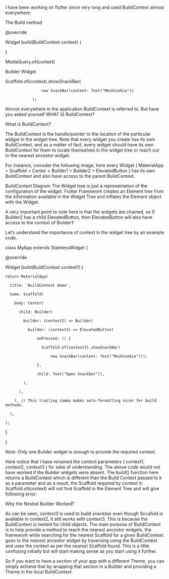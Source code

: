 I have been working on flutter since very long and used BuildContext almost everywhere:

The Build method

@override

  Widget build(BuildContext context) {

}

MediaQuery.of(context)

Builder Widget

Scaffold.of(context).showSnackBar(

                    new SnackBar(content: Text("MeshCookie"))

                );

Almost everywhere in the application BuildContext is referred to. But have you asked yourself WHAT IS BuildContext?

What is BuildContext?

The BuildContext is the handle/pointer to the location of the particular widget in the widget tree. Note that every widget you create has its own BuildContext, and as a matter of fact, every widget should have its own BuildContext for them to locate themselves in the widget tree or reach out to the nearest ancestor widget.

For instance, consider the following image, here every Widget ( MaterialApp > Scaffold > Center > Builder1 > Builder2 > ElevatedButton ) has its own BuildContext and also have access to the parent BuildContext.


BuildContext Diagram
The Widget tree is just a representation of the configuration of the widget. Flutter Framework creates an Element tree from the information available in the Widget Tree and inflates the Element object with the Widget.

A very important point to note here is that the widgets are chained, so If Builder2 has a child ElevatedButton, then ElevatedButton will also have access to the context of Builder1:

Let’s understand the importance of context in the widget tree by an example code.

class MyApp extends StatelessWidget {

  @override

  Widget build(BuildContext context1) {

    return MaterialApp(

      title: 'BuildContext Demo',

      home: Scaffold(

        body: Center(

          child: Builder(

            builder: (context2) => Builder(

              builder: (context3) => ElevatedButton(

                  onPressed: () {

                    Scaffold.of(context3).showSnackBar(

                        new SnackBar(content: Text("MeshCookie")));

                  },

                  child: Text("Open Snackbar")),

            ),

          ),

        ), // This trailing comma makes auto-formatting nicer for build methods.

      ),

    );

  }

}

Note: Only one Builder widget is enough to provide the required context.

Here notice that I have renamed the context parameters ( context1, context2, context3 ) for sake of understanding. The above code would not have worked if the Builder widgets were absent. The build() function here returns a BuildContext which is different than the Build Context passed to it as a parameter and as a result, the Scaffold required by context in Scaffold.of(context) will not find Scaffold in the Element Tree and will give following error:

Why the Nested Builder Worked?

As can be seen, context3 is used to build snackbar even though Sccafold is available in context2, it still works with context3. This is because the BuildContext is nested for child objects. The main purpose of BuildContext is to help provide a method to reach the nearest ancestor widgets. the framework while searching for the nearest Scaffold for a given BuildContext goes to the nearest ancestor widget by traversing using the BuildContext and uses the context as per the nearest Scaffold found.
This is a little confusing initially but will start making sense as you start using it further.

So if you want to have a section of your app with a different Theme, you can simply achieve that by wrapping that section in a Builder and providing a Theme in the local BuildContext.